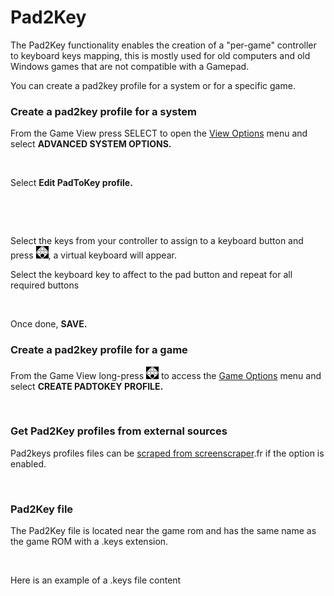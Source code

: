 # Pad2Key

The Pad2Key functionality enables the creation of a "per-game" controller to keyboard keys mapping, this is mostly used for old computers and old Windows games that are not compatible with a Gamepad.

You can create a pad2key profile for a system or for a specific game.

### Create a pad2key profile for a system

From the Game View press SELECT to open the [View Options](../navigation/view-options.md) menu and select **ADVANCED SYSTEM OPTIONS.**

<figure><img src="https://i.imgur.com/jR79O63.png" alt=""><figcaption></figcaption></figure>

Select **Edit PadToKey profile.**

<figure><img src="https://i.imgur.com/8QE8iwu.png" alt=""><figcaption></figcaption></figure>

<figure><img src="https://i.imgur.com/rJ2TCWP.png" alt=""><figcaption></figcaption></figure>

Select the keys from your controller to assign to a keyboard button and press ![A](<../.gitbook/assets/image (1) (2) (1).png>), a virtual keyboard will appear.&#x20;

Select the keyboard key to affect to the pad button and repeat for all required buttons

<figure><img src="https://i.imgur.com/vElSeT7.png" alt=""><figcaption></figcaption></figure>

Once done, **SAVE.**

### Create a pad2key profile for a **game**

From the Game View long-press ![A](<../.gitbook/assets/image (1) (2) (1).png>) to access the [Game Options](../navigation/game-options.md) menu and select **CREATE PADTOKEY PROFILE.**

<figure><img src="https://i.imgur.com/8BJeFtb.png" alt=""><figcaption></figcaption></figure>

### Get Pad2Key profiles from external sources

Pad2keys profiles files can be [scraped from screenscraper](../advanced-features/scraping-and-metadata.md).fr if the option is enabled.

<figure><img src="https://i.imgur.com/zEIRW6F.png" alt=""><figcaption></figcaption></figure>

### Pad2Key file

The Pad2Key file is located near the game rom and has the same name as the game ROM with a .keys extension.

<figure><img src="https://i.imgur.com/DLV9BVR.png" alt=""><figcaption></figcaption></figure>

Here is an example of a .keys file content

<figure><img src="https://i.imgur.com/DQURWtB.png" alt=""><figcaption></figcaption></figure>
